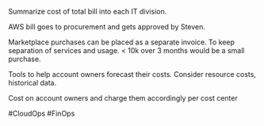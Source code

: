 Summarize cost of total bill into each IT division.

AWS bill goes to procurement and gets approved by Steven.

Marketplace purchases can be placed as a separate invoice. To keep separation of services and usage. < 10k over 3 months would be a small purchase.

Tools to help account owners forecast their costs. Consider resource costs, historical data. 

Cost on account owners and charge them accordingly per cost center


#CloudOps #FinOps
